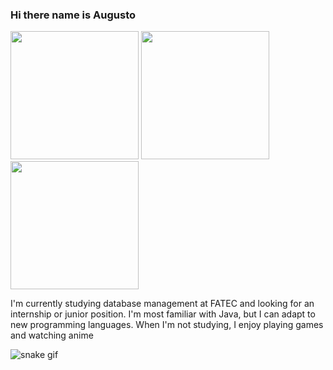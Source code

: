 ### Hi there name is Augusto

<div>
  <a href="https://github.com/MrZeroLeft"></a>
  <img aling="center" height="205em" src="https://github-readme-stats.vercel.app/api?username=MrZeroLeft&show_icons=true&theme=radical">
  <img aling="center" height="205em" src="https://github-readme-stats.vercel.app/api/top-langs/?username=MrZeroLeft&show_icons=true&theme=radical">
  <img aling"center" height="205em" src="https://cdn.discordapp.com/attachments/1009835284034244770/1089281505823563786/Design_sem_nome.gif">
  <p>
    I'm currently studying database management at FATEC and looking for an internship or junior position. I'm most familiar with Java, but I can adapt to new programming languages. When I'm not studying, I enjoy playing games and watching anime
  </p>
</div>


![snake gif](https://github.com/MrZeroLeft/MrZeroLeft/blob/output/github-contribution-grid-snake.svg)
